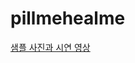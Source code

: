 # pillmehealme

[샘플 사진과 시연 영상](https://www.notion.so/PillMeHealMe-a3c26ba9fdff49b6976d7725e92561d6)
